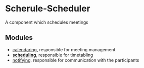 # Scherule-Scheduler
A component which schedules meetings

## Modules
* [calendaring](https://github.com/Scherule/Scherule-calendaring), responsible for meeting management
* **[scheduling](https://github.com/Scherule/Scherule-scheduling)**, responsible for timetabling
* [notifying](https://github.com/Scherule/Scherule-notifying), responsible for communication with the participants
